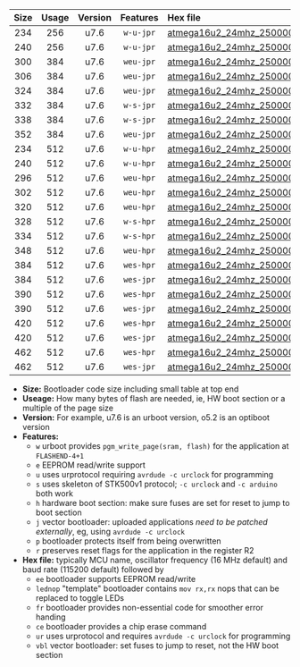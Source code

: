 |Size|Usage|Version|Features|Hex file|
|:-:|:-:|:-:|:-:|:--|
|234|256|u7.6|`w-u-jpr`|[atmega16u2_24mhz_250000bps_ur_vbl.hex](https://raw.githubusercontent.com/stefanrueger/urboot/main/atmega16u2_24mhz_250000bps_ur_vbl.hex)|
|240|256|u7.6|`w-u-jpr`|[atmega16u2_24mhz_250000bps_lednop_ur_vbl.hex](https://raw.githubusercontent.com/stefanrueger/urboot/main/atmega16u2_24mhz_250000bps_lednop_ur_vbl.hex)|
|300|384|u7.6|`weu-jpr`|[atmega16u2_24mhz_250000bps_ee_ur_vbl.hex](https://raw.githubusercontent.com/stefanrueger/urboot/main/atmega16u2_24mhz_250000bps_ee_ur_vbl.hex)|
|306|384|u7.6|`weu-jpr`|[atmega16u2_24mhz_250000bps_ee_lednop_ur_vbl.hex](https://raw.githubusercontent.com/stefanrueger/urboot/main/atmega16u2_24mhz_250000bps_ee_lednop_ur_vbl.hex)|
|324|384|u7.6|`weu-jpr`|[atmega16u2_24mhz_250000bps_ee_lednop_fr_ur_vbl.hex](https://raw.githubusercontent.com/stefanrueger/urboot/main/atmega16u2_24mhz_250000bps_ee_lednop_fr_ur_vbl.hex)|
|332|384|u7.6|`w-s-jpr`|[atmega16u2_24mhz_250000bps_vbl.hex](https://raw.githubusercontent.com/stefanrueger/urboot/main/atmega16u2_24mhz_250000bps_vbl.hex)|
|338|384|u7.6|`w-s-jpr`|[atmega16u2_24mhz_250000bps_lednop_vbl.hex](https://raw.githubusercontent.com/stefanrueger/urboot/main/atmega16u2_24mhz_250000bps_lednop_vbl.hex)|
|352|384|u7.6|`weu-jpr`|[atmega16u2_24mhz_250000bps_ee_lednop_fr_ce_ur_vbl.hex](https://raw.githubusercontent.com/stefanrueger/urboot/main/atmega16u2_24mhz_250000bps_ee_lednop_fr_ce_ur_vbl.hex)|
|234|512|u7.6|`w-u-hpr`|[atmega16u2_24mhz_250000bps_ur.hex](https://raw.githubusercontent.com/stefanrueger/urboot/main/atmega16u2_24mhz_250000bps_ur.hex)|
|240|512|u7.6|`w-u-hpr`|[atmega16u2_24mhz_250000bps_lednop_ur.hex](https://raw.githubusercontent.com/stefanrueger/urboot/main/atmega16u2_24mhz_250000bps_lednop_ur.hex)|
|296|512|u7.6|`weu-hpr`|[atmega16u2_24mhz_250000bps_ee_ur.hex](https://raw.githubusercontent.com/stefanrueger/urboot/main/atmega16u2_24mhz_250000bps_ee_ur.hex)|
|302|512|u7.6|`weu-hpr`|[atmega16u2_24mhz_250000bps_ee_lednop_ur.hex](https://raw.githubusercontent.com/stefanrueger/urboot/main/atmega16u2_24mhz_250000bps_ee_lednop_ur.hex)|
|320|512|u7.6|`weu-hpr`|[atmega16u2_24mhz_250000bps_ee_lednop_fr_ur.hex](https://raw.githubusercontent.com/stefanrueger/urboot/main/atmega16u2_24mhz_250000bps_ee_lednop_fr_ur.hex)|
|328|512|u7.6|`w-s-hpr`|[atmega16u2_24mhz_250000bps.hex](https://raw.githubusercontent.com/stefanrueger/urboot/main/atmega16u2_24mhz_250000bps.hex)|
|334|512|u7.6|`w-s-hpr`|[atmega16u2_24mhz_250000bps_lednop.hex](https://raw.githubusercontent.com/stefanrueger/urboot/main/atmega16u2_24mhz_250000bps_lednop.hex)|
|348|512|u7.6|`weu-hpr`|[atmega16u2_24mhz_250000bps_ee_lednop_fr_ce_ur.hex](https://raw.githubusercontent.com/stefanrueger/urboot/main/atmega16u2_24mhz_250000bps_ee_lednop_fr_ce_ur.hex)|
|384|512|u7.6|`wes-hpr`|[atmega16u2_24mhz_250000bps_ee.hex](https://raw.githubusercontent.com/stefanrueger/urboot/main/atmega16u2_24mhz_250000bps_ee.hex)|
|384|512|u7.6|`wes-jpr`|[atmega16u2_24mhz_250000bps_ee_vbl.hex](https://raw.githubusercontent.com/stefanrueger/urboot/main/atmega16u2_24mhz_250000bps_ee_vbl.hex)|
|390|512|u7.6|`wes-hpr`|[atmega16u2_24mhz_250000bps_ee_lednop.hex](https://raw.githubusercontent.com/stefanrueger/urboot/main/atmega16u2_24mhz_250000bps_ee_lednop.hex)|
|390|512|u7.6|`wes-jpr`|[atmega16u2_24mhz_250000bps_ee_lednop_vbl.hex](https://raw.githubusercontent.com/stefanrueger/urboot/main/atmega16u2_24mhz_250000bps_ee_lednop_vbl.hex)|
|420|512|u7.6|`wes-hpr`|[atmega16u2_24mhz_250000bps_ee_lednop_fr.hex](https://raw.githubusercontent.com/stefanrueger/urboot/main/atmega16u2_24mhz_250000bps_ee_lednop_fr.hex)|
|420|512|u7.6|`wes-jpr`|[atmega16u2_24mhz_250000bps_ee_lednop_fr_vbl.hex](https://raw.githubusercontent.com/stefanrueger/urboot/main/atmega16u2_24mhz_250000bps_ee_lednop_fr_vbl.hex)|
|462|512|u7.6|`wes-hpr`|[atmega16u2_24mhz_250000bps_ee_lednop_fr_ce.hex](https://raw.githubusercontent.com/stefanrueger/urboot/main/atmega16u2_24mhz_250000bps_ee_lednop_fr_ce.hex)|
|462|512|u7.6|`wes-jpr`|[atmega16u2_24mhz_250000bps_ee_lednop_fr_ce_vbl.hex](https://raw.githubusercontent.com/stefanrueger/urboot/main/atmega16u2_24mhz_250000bps_ee_lednop_fr_ce_vbl.hex)|

- **Size:** Bootloader code size including small table at top end
- **Useage:** How many bytes of flash are needed, ie, HW boot section or a multiple of the page size
- **Version:** For example, u7.6 is an urboot version, o5.2 is an optiboot version
- **Features:**
  + `w` urboot provides `pgm_write_page(sram, flash)` for the application at `FLASHEND-4+1`
  + `e` EEPROM read/write support
  + `u` uses urprotocol requiring `avrdude -c urclock` for programming
  + `s` uses skeleton of STK500v1 protocol; `-c urclock` and `-c arduino` both work
  + `h` hardware boot section: make sure fuses are set for reset to jump to boot section
  + `j` vector bootloader: uploaded applications *need to be patched externally*, eg, using `avrdude -c urclock`
  + `p` bootloader protects itself from being overwritten
  + `r` preserves reset flags for the application in the register R2
- **Hex file:** typically MCU name, oscillator frequency (16 MHz default) and baud rate (115200 default) followed by
  + `ee` bootloader supports EEPROM read/write
  + `lednop` "template" bootloader contains `mov rx,rx` nops that can be replaced to toggle LEDs
  + `fr` bootloader provides non-essential code for smoother error handing
  + `ce` bootloader provides a chip erase command
  + `ur` uses urprotocol and requires `avrdude -c urclock` for programming
  + `vbl` vector bootloader: set fuses to jump to reset, not the HW boot section
